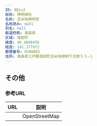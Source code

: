```yaml
---
ID: 8QjuJ
総称: 神明神社
名称: 苫米地神明宮
名称読み: null
別名: null
都道府県: 青森県
区域: 南部町
緯度: 40.4668456
経度: 141.377972
郵便番号: 0390802
住所: 青森県三戸郡南部町苫米地神明下河原５５−１
---
```


## その他

### 参考URL

| URL | 説明          |
| --- | ------------- |
|     | OpenStreetMap |
